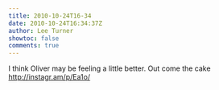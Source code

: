 ```yaml
---
title: 2010-10-24T16-34
date: 2010-10-24T16:34:37Z
author: Lee Turner
showtoc: false
comments: true
---
```


I think Oliver may be feeling a little better. Out come the cake http://instagr.am/p/Ea1o/

